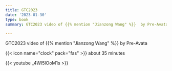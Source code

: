 ```yaml
---
title: GTC2023
date: '2023-01-30'
type: book
summary: GTC2023 video of {{% mention "Jianzong Wang" %}}  by Pre-Avata

---
```

GTC2023 video of {{% mention "Jianzong Wang" %}} by Pre-Avata

{{< icon name="clock" pack="fas" >}} about 35 minutes

{{< youtube _4Wl5lOoM1s >}}

